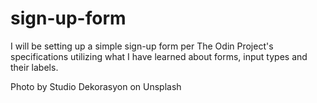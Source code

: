 # sign-up-form

I will be setting up a simple sign-up form per The Odin Project's specifications utilizing what I have learned about forms, input types and their labels.

Photo by Studio Dekorasyon on Unsplash
